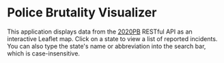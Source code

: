 # Police Brutality Visualizer

This application displays data from the [2020PB](https://github.com/2020PB/police-brutality) RESTful API as an interactive Leaflet map. Click on a state to view a list of reported incidents. You can also type the state's name or abbreviation into the search bar, which is case-insensitive.
